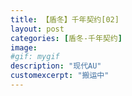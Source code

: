 ```yaml
---
title: 【盾冬】千年契约[02]
layout: post
categories: [盾冬-千年契约]
image:
#gif: mygif
description: "现代AU"
customexcerpt: "搬运中"
---
```

